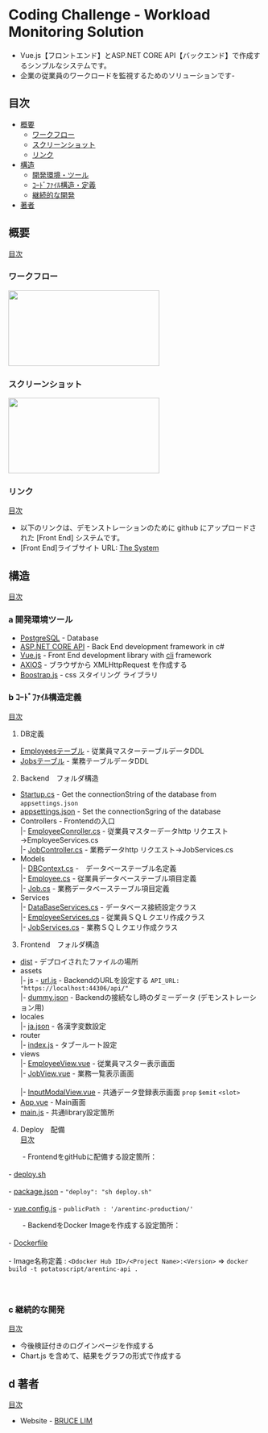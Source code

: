 # Coding Challenge - Workload Monitoring Solution

- Vue.js【フロントエンド】とASP.NET CORE API【バックエンド】で作成するシンプルなシステムです。<br>
- 企業の従業員のワークロードを監視するためのソリューションです- 

## 目次

- [概要](#概要)
  - [ワークフロー](#ワークフロー)
  - [スクリーンショット](#スクリーンショット)
  - [リンク](#リンク)
- [構造](#構造)
  - [開発環境・ツール](#a-開発環境ツール)
  - [ｺｰﾄﾞﾌｧｲﾙ構造・定義](#b-ｺｰﾄﾞﾌｧｲﾙ構造定義)
  - [継続的な開発](#c-継続的な開発)
- [著者](#d-著者)


## 概要
[目次](#目次)
### ワークフロー
<image style="width:300px;height:150px" src="./document/workflow.png" />

### スクリーンショット
<image style="width:300px;height:150px" src="./document/screenshot.png" />

### リンク
[目次](#目次)

- 以下のリンクは、デモンストレーションのために github にアップロードされた [Front End] システムです。
- [Front End]ライブサイト URL: [The System](https://potatoscript.github.io/arentinc-production/)

## 構造
[目次](#目次)
### a 開発環境ツール

- [PostgreSQL](https://www.postgresql.org/) - Database
- [ASP.NET CORE API](https://docs.microsoft.com/en-us/aspnet/core/?view=aspnetcore-6.0) - Back End development framework in c#
- [Vue.js](https://vuejs.org/) - Front End development library with [cli](https://cli.vuejs.org/) framework
- [AXIOS](https://axios-http.com/docs/intro) - ブラウザから XMLHttpRequest を作成する
- [Boostrap.js](https://getbootstrap.com/) - css スタイリング ライブラリ


### b ｺｰﾄﾞﾌｧｲﾙ構造定義
[目次](#目次)

1. DB定義 <br>
  - [Employeesテーブル](./document/Employees.sql) - 従業員マスターテーブルデータDDL
  - [Jobsテーブル](./document/Jobs.sql) - 業務テーブルデータDDL
  
2. Backend　フォルダ構造 <br>
  - [Startup.cs](./arentinc-api/Startup.cs) - Get the connectionString of the database from `appsettings.json`
  - [appsettings.json](./arentinc-api/appsettings.cs) - Set the connectionSgring of the database
  - Controllers - Frontendの入口 <br>
    |- [EmployeeConroller.cs](./arentinc-api/Controllers/EmployeeConroller.cs) - 従業員マスターデータhttp リクエスト→EmployeeServices.cs <br>
    |- [JobController.cs](./arentinc-api/Controllers/JobConroller.cs) - 業務データhttp リクエスト→JobServices.cs <br>
  - Models<br>
    |- [DBContext.cs](./arentinc-api/Models/DBContext.cs) -　データベーステーブル名定義 <br>
    |- [Employee.cs](./arentinc-api/Models/Employee.cs) - 従業員データベーステーブル項目定義 <br> 
    |- [Job.cs](./arentinc-api/Models/Job.cs) - 業務データベーステーブル項目定義 <br>
  - Services <br>
    |- [DataBaseServices.cs](./arentinc-api/Services/DataBaseServices.cs) - データベース接続設定クラス <br>
    |- [EmployeeServices.cs](./arentinc-api/Services/EmployeeServices.cs) - 従業員ＳＱＬクエリ作成クラス <br>
    |- [JobServices.cs](./arentinc-api/Services/JobServices.cs) - 業務ＳＱＬクエリ作成クラス <br>
	
3. Frontend　フォルダ構造 <br>
  - [dist](./arentinc-ui/dist/) - デプロイされたファイルの場所<br>
  - assets<br>
     |- js - [url.js](./arentinc-ui/src/assets/js/url.js) - BackendのURLを設定する `API_URL: "https://localhost:44306/api/"` <br>
	 |- [dummy.json](./arentinc-ui/src/assets/dummy.json) - Backendの接続なし時のダミーデータ (デモンストレーション用) <br>
  - locales<br>
	 |- [ja.json](./arentinc-ui/src/locales/ja.json) - 各漢字変数設定 <br>
  - router<br>
     |- [index.js](./arentinc-ui/src/router/index.js) - タブールート設定<br>
  - views<br>
     |- [EmployeeView.vue](./arentinc-ui/src/views/EmployeeView.vue) - 従業員マスター表示画面 <br>
     |- [JobView.vue](./arentinc-ui/src/views/JobView.vue) - 業務一覧表示画面 <br>	 
	 |- [InputModalView.vue](./arentinc-ui/src/views/InputModalView.vue) - 共通データ登録表示画面 `prop` `$emit` `<slot>` <br>	 
  - [App.vue](./arentinc-ui/src/App.vue) - Main画面 <br>  
  - [main.js](./arentinc-ui/src/main.js) - 共通library設定箇所 

4. Deploy　配備 <br>
[目次](#目次)

　　- FrontendをgitHubに配備する設定箇所：<br>  
    - [deploy.sh](./arentinc-ui/src/deploy.sh)<br>   
    - [package.json](./arentinc-ui/src/package.json) - `"deploy": "sh deploy.sh"`<br>  
	- [vue.config.js](./arentinc-ui/src/package.json) - `publicPath : '/arentinc-production/'`<br>  
 
　　- BackendをDocker Imageを作成する設定箇所：<br>  
    - [Dockerfile](./arentinc-api/Dockerfile) <br>  
	- Image名称定義 : `<Ddocker Hub ID>/<Project Name>:<Version>` => `docker build -t potatoscript/arentinc-api .`<br>  
　　
### c 継続的な開発
[目次](#目次)

- 今後検証付きのログインページを作成する
- Chart.js を含めて、結果をグラフの形式で作成する


## d 著者
[目次](#目次)

- Website - [BRUCE LIM](https://potatoscript.github.io/resume/)
